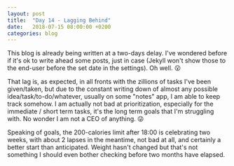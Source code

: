 ```yaml
---
layout: post
title:  "Day 14 - Lagging Behind"
date:   2018-07-15 08:00:00 +0200
categories: blog
---
```


This blog is already being written at a two-days delay. I've wondered before if it's ok to write ahead some posts, just in case (Jekyll won't show those to the end-user before the set date in the settings). Oh well. 😮

That lag is, as expected, in all fronts with the zillions of tasks I've been given/taken, but due to the constant writing down of almost any possible idea/task/to-do/whatever, usually on some "notes" app, I am able to keep track somehow. I am actually not bad at prioritization, especially for the immediate / short term tasks, it's the long term goals that I'm struggling with. No wonder I am not a CEO of anything. 😜

Speaking of goals, the 200-calories limit after 18:00 is celebrating two weeks, with about 2 lapses in the meantime, not bad at all, and certainly a better start than anticipated. Weight hasn't changed but that's not something I should even bother checking before two months have elapsed.
